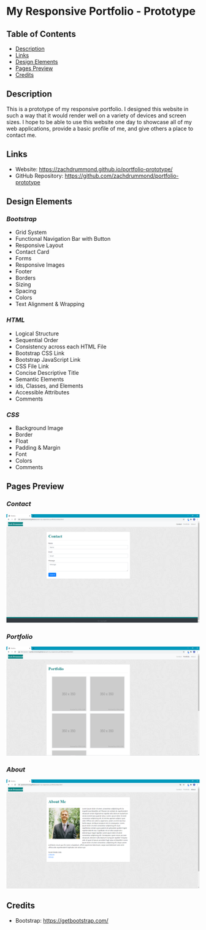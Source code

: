 # My Responsive Portfolio - Prototype

## Table of Contents
* [Description](#Description)
* [Links](#Links)
* [Design Elements](#Design-Elements)
* [Pages Preview](#Pages-Preview)
* [Credits](#Credits)

## Description
This is a prototype of my responsive portfolio. I designed this website in such a way that it would render well on a variety of devices and screen sizes. I hope to be able to use this website one day to showcase all of my web applications, provide a basic profile of me, and give others a place to contact me.

## Links
* Website: https://zachdrummond.github.io/portfolio-prototype/
* GitHub Repository: https://github.com/zachdrummond/portfolio-prototype

## Design Elements
### *Bootstrap*
* Grid System
* Functional Navigation Bar with Button
* Responsive Layout
* Contact Card
* Forms
* Responsive Images
* Footer
* Borders
* Sizing
* Spacing
* Colors
* Text Alignment & Wrapping

### *HTML*
* Logical Structure
* Sequential Order
* Consistency across each HTML File
* Bootstrap CSS Link
* Bootstrap JavaScript Link
* CSS File Link
* Concise Descriptive Title
* Semantic Elements
* ids, Classes, and Elements
* Accessible Attributes
* Comments

### *CSS*
* Background Image
* Border
* Float
* Padding & Margin
* Font
* Colors
* Comments

## Pages Preview
### *Contact*
![Screenshot](images/ContactScreenshot.png)

### *Portfolio*
![Screenshot](images/PortfolioScreenshot.png)

### *About*
![Screenshot](images/AboutScreenshot.png)

## Credits
* Bootstrap: https://getbootstrap.com/
